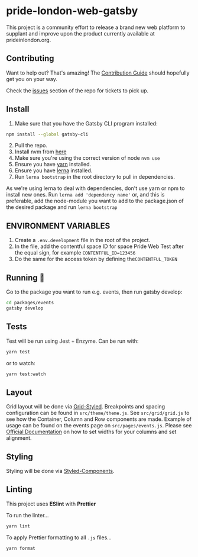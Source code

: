 # pride-london-web-gatsby

This project is a community effort to release a brand new web platform to supplant and improve upon the product currently available at prideinlondon.org.

## Contributing

Want to help out? That's amazing! The [Contribution Guide](https://github.com/MarcelCutts/pride-london-web/blob/master/CONTRIBUTING.md) should hopefully get you on your way.

Check the [issues](https://github.com/kiraarghy/pride-london-web-gatsby/issues) section of the repo for tickets to pick up.

## Install

1.  Make sure that you have the Gatsby CLI program installed:

```sh
npm install --global gatsby-cli
```

2.  Pull the repo.
3.  Install nvm from [here](https://github.com/creationix/nvm)
4.  Make sure you're using the correct version of node `nvm use`
5.  Ensure you have [yarn](https://yarnpkg.com/en/docs/install) installed. 
6.  Ensure you have [lerna](https://lernajs.io/) installed. 
7.  Run `lerna bootstrap` in the root directory to pull in dependencies.

As we're using lerna to deal with dependencies, don't use yarn or npm to install new ones. 
Run `lerna add 'dependency name'` or, and this is preferable, add the node-module you want to add to the package.json of the desired package and run `lerna bootstrap`

## ENVIRONMENT VARIABLES

1.  Create a `.env.development` file in the root of the project.
2.  In the file, add the contentful space ID for space Pride Web Test after the equal sign, for example `CONTENTFUL_ID=123456`
3.  Do the same for the access token by defining the`CONTENTFUL_TOKEN`

## Running 🏃

Go to the package you want to run e.g. events, then run gatsby develop:

```sh
cd packages/events
gatsby develop
```

## Tests

Test will be run using Jest + Enzyme. Can be run with:

```sh
yarn test
```

or to watch:

```sh
yarn test:watch
```

## Layout
Grid layout will be done via [Grid-Styled](http://jxnblk.com/grid-styled/). Breakpoints and spacing configuration can be found in `src/theme/theme.js`. See `src/grid/grid.js` to see how the Container, Column and Row components are made. Example of usage can be found on the events page on `src/pages/events.js`. Please see [Official Documentation](https://github.com/jxnblk/grid-styled) on how to set widths for your columns and set alignment.

## Styling

Styling will be done via [Styled-Components](https://www.styled-components.com/).

## Linting

This project uses **ESlint** with **Prettier**

To run the linter...

```sh
yarn lint
```

To apply Prettier formatting to all `.js` files...

```sh
yarn format
```
